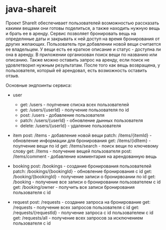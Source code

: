# java-shareit
Проект ShareIt обеспечивает пользователей возможностью рассказать какими вещами они готовы поделиться, а также находить нужную вещь и брать ее в аренду. Сервис позволяет бронировать вещь на определнные даты и закрывать к ней доступ на время бронирования от других желающих. 
Пользователь при добавлении новой вещи считается ее владельцем. У вещи есть ее краткое описание и статус - доступна ли она в аренду. В приложении организован поиск вещи по названию или описанию. Также можно оставить запрос на аренду, если поиск не удовлетворил нужным результатам.
После того как вещь возвращена, у пользователя, который её арендовал, есть возможность оставить отзыв.

Основные эндпоинты сервиса:
* user
   - get: /users - поулчение списка всех пользователей
   - get: /users/{userId} - получение пользователя по id
   - post: /users - добавление пользователя
   - patch: /users/{userId} - обновление дынных пользователя
   - delete: /users/{userId} - удаление пользователя
  
* item
  post: /items - добавление новой вещи
  patch: /items/{itemId} - обновление информации для бронирования
  get: /items/{idItem} - поулчение вещи по id
  get: /items/search - поиск вещи по ключевому слову
  get: /items - получение вещей пользователя
  post: /items/comment - добавление комментария на арендованную вещь

* booking
  post: /bookings - создание бронирования пользователей
  patch: /bookings/{bookingId} - обновление бронирования с id
  get: /booking/{bookingId} - получение записи о бронирвоании по id
  get: /booking - получение все записи о бронировании пользователем с id
  get: /booking/owner - получить все записи бронирования пользователя с id

* request
  post: /requests - создание запроса на бронирование
  get: /requests - получение всех запросов пользователя с id
  get: /requests/{requestId} - получение запроса с id пользователем с id
  get: /requests/all - получение всех запросов за исключением пользователя с id
  
  
